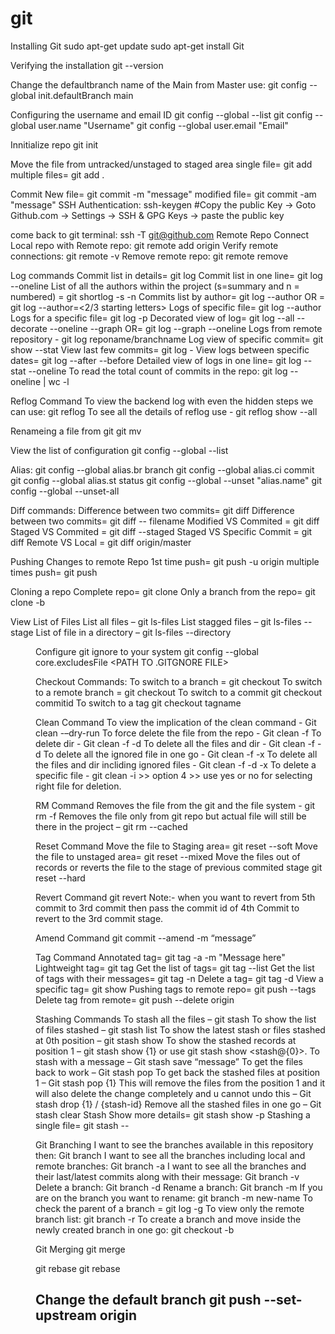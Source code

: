 # git
Installing Git
 sudo apt-get update
 sudo apt-get install Git

Verifying the installation
 git --version

Change the defaultbranch name of the Main from Master use:
 git config --global init.defaultBranch main

Configuring the username and email ID
 git config --global --list
 git config --global user.name "Username"
 git config --global user.email "Email"

Innitialize repo
 git init

Move the file from untracked/unstaged to staged area
 single file= git add <file name>
 multiple files=  git add .

Commit 
 New file= git commit -m "message"
 modified file= git commit -am "message"
SSH Authentication:
ssh-keygen
#Copy the public Key -> Goto Github.com -> Settings -> SSH & GPG Keys -> paste the public key

come back to git terminal:
ssh -T git@github.com
Remote Repo
Connect Local repo with Remote repo: git remote add origin <repo url>
Verify remote connections: git remote -v
Remove remote repo: git remote remove <name of the remote repo>

Log commands
 Commit list in details= git log
 Commit list in one line= git log --oneline
 List of all the authors within the project (s=summary and n = numbered) = git shortlog -s -n
 Commits list by author= git log --author <Author Name>
 OR = git log --author=<2/3 starting letters>
 Logs of specific file= git log --author <Author Name> <filename>
 Logs for a specific file= git log -p <fileName>
 Decorated view of log= git log --all --decorate --oneline --graph
 OR= git log --graph --oneline
 Logs from remote repository - git log reponame/branchname
 Log view of specific commit= git show <comitid> --stat
 View last few commits= git log -<no of commits you want to view>
 View logs between specific dates= git log --after <YYYY-MM-DD> --before <YYYY-MM-DD>
 Detailed view of logs in one line= git log --stat --oneline
 To read the total count of commits in the repo: git log --oneline | wc -l
 
 Reflog Command
 To view the backend log with even the hidden steps we can use: git reflog
 To see all the details of reflog use - git reflog show --all
 

Renameing a file from git
 git mv <old name> <new name>

View the list of configuration
 git config --global --list

Alias:
 git config --global alias.br branch
 git config --global alias.ci commit
 git config --global alias.st status
 git config --global --unset "alias.name"
 git config --global --unset-all

Diff commands:
 Difference between two commits= git diff <old commit> <new commit>
 Difference between two commits= git diff <old commit> <new commit> -- filename
 Modified VS Commited = git diff <filename>
 Staged VS Commited = git diff --staged <Filename>
 Staged VS Specific Commit = git diff <commit ID>
 Remote VS Local = git diff origin/master

Pushing Changes to remote Repo
 1st time push= git push -u origin <remote branch>
 multiple times push= git push

Cloning a repo
 Complete repo= git clone <URL of the repo>
 Only a branch from the repo= git clone -b <Branch name><Repository URL>

View List of Files
 List all files – git ls-files
 List stagged files – git ls-files --stage
 List of file in a directory – git ls-files --directory <dir name>

Configure git ignore to your system
 git config --global core.excludesFile <PATH TO .GITGNORE FILE>

Checkout Commands:
 To switch to a branch = git checkout <branchname>
 To switch to a remote branch = git checkout <remotebranch>
 To switch to a commit git checkout commitid
 To switch to a tag git checkout tagname


Clean Command
 To view the implication of the clean command - Git clean -–dry-run
 To force delete the file from the repo - Git clean -f
 To delete dir - Git clean -f -d
 To delete all the files and dir - Git clean -f -d
 To delete all the ignored file in one go - Git clean -f -x
 To delete all the files and dir incliding ignored files - Git clean -f -d -x
 To delete a specific file - git clean -i >> option 4 >> use yes or no for selecting right file for deletion.

RM Command
 Removes the file from the git and the file system - git rm -f <filename>
 Removes the file only from git repo but actual file will still be there in the project – git rm --cached <filename>

Reset Command
 Move the file to Staging area= git reset --soft <commit-id> 
 Move the file to unstaged area= git reset --mixed <commit-id> 
 Move the files out of records or reverts the file to the stage of previous commited stage git reset --hard <commit-id>

Revert Command
 git revert <commitID>
 Note:- when you want to revert from 5th commit to 3rd commit then pass the commit id of 4th Commit to revert to the 3rd commit stage.

Amend Command
 git commit --amend -m “message”

Tag Command
 Annotated tag= git tag -a <tagname> <commit-id> -m "Message here"
 Lightweight tag= git tag <tag name> <commit-id>
 Get the list of tags= git tag --list
 Get the list of tags with their messages= git tag -n
 Delete a tag= git tag -d <tagname>
 View a specific tag= git show <tagname> 
 Pushing tags to remote repo= git push --tags
 Delete tag from remote= git push --delete origin <tagname>

Stashing Commands
 To stash all the files – git stash
 To show the list of files stashed – git stash list
 To show the latest stash or files stashed at 0th position – git stash show
 To show the stashed records at position 1 – git stash show {1} or use git stash show <stash@{0}>.
 To stash with a message – Git stash save “message”
 To get the files back to work – Git stash pop
 To get back the stashed files at position 1 – Git stash pop {1}
 This will remove the files from the position 1 and it will also delete the change completely and u cannot undo this – Git stash drop {1} / {stash-id}
 Remove all the stashed files in one go – Git stash clear
 Stash Show more details= git stash show -p
 Stashing a single file= git stash -- <filename>

Git Branching
 I want to see the branches available in this repository then: Git branch
 I want to see all the branches including local and remote branches: Git branch -a
 I want to see all the branches and their last/latest commits along with their message: Git branch -v
 Delete a branch: Git branch <branchname> -d 
 Rename a branch: Git branch -m  <oldName> <newName>
 If you are on the branch you want to rename: git branch -m new-name
 To check the parent of a branch = git log -g <branch name>
 To view only the remote branch list: git branch -r
 To create a branch and move inside the newly created branch in one go: git checkout -b <branch name>

Git Merging
 git merge

git rebase
 git rebase

Change the default branch
 git push --set-upstream origin <branchname>
 ---------------
